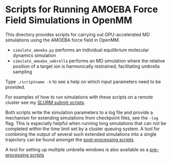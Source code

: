 # Scripts for Running AMOEBA Force Field Simulations in OpenMM

This directory provides scripts for carrying out GPU-accelerated MD simulations using the AMOEBA force field in OpenMM.

* `simulate_amoeba.py` performs an individual equilibrium molecular dynamics simulation
* `simulate_amoeba_umbrella` performs an MD simulation where the relative position of a target ion is harmonically restrained, facilitating umbrella sampling

Type `./scriptname -h` to see a help on which input parameters need to be provided.

For examples of how to run simulations with these scripts on a remote cluster see my [SLURM submit scripts](../../scripts/cluster-submission/README.md).

Both scripts write the simulation parameters to a log file and provide a mechanism for extending simulations from checkpoint files, see the `-log` flag. This is especially helpful when running long simulations that can not be completed within the time limit set by a cluster queuing system. A tool for combining the output of several such extended simulations into a single trajectory can be found amongst the [post-processing scripts](../postproc/README.md).

A tool for setting up multiple umbrella windows is also available as a [pre-processing scripts](../postproc/README.md)
